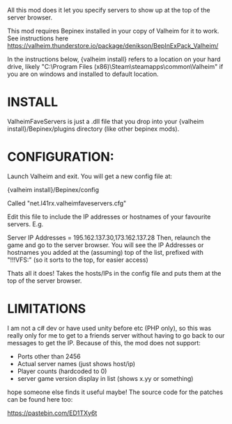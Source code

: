 All this mod does it let you specify servers to show up at the top of the server browser.

This mod requires Bepinex installed in your copy of Valheim for it to work. See instructions here https://valheim.thunderstore.io/package/denikson/BepInExPack_Valheim/

In the instructions below, {valheim install} refers to a location on your hard drive, likely "C:\Program Files (x86)\Steam\steamapps\common\Valheim" if you are on windows and installed to default location.

# INSTALL
ValheimFaveServers is just a .dll file that you drop into your {valheim install}/Bepinex/plugins directory (like other bepinex mods).

# CONFIGURATION:
Launch Valheim and exit. You will get a new config file at:

{valheim install}/Bepinex/config

Called "net.l41rx.valheimfaveservers.cfg"

Edit this file to include the IP addresses or hostnames of your favourite servers. E.g.

Server IP Addresses = 195.162.137.30,173.162.137.28
Then, relaunch the game and go to the server browser. You will see the IP Addresses or hostnames you added at the (assuming) top of the list, prefixed with "!!!VFS:" (so it sorts to the top, for easier access)

Thats all it does! Takes the hosts/IPs in the config file and puts them at the top of the server browser.


# LIMITATIONS
I am not a c# dev or have used unity before etc (PHP only), so this was really only for me to get to a friends server without having to go back to our messages to get the IP. Because of this, the mod does not support:

* Ports other than 2456
* Actual server names (just shows host/ip)
* Player counts (hardcoded to 0)
* server game version display in list (shows x.yy or something)

hope someone else finds it useful maybe! The source code for the patches can be found here too:

https://pastebin.com/ED1TXy6t
